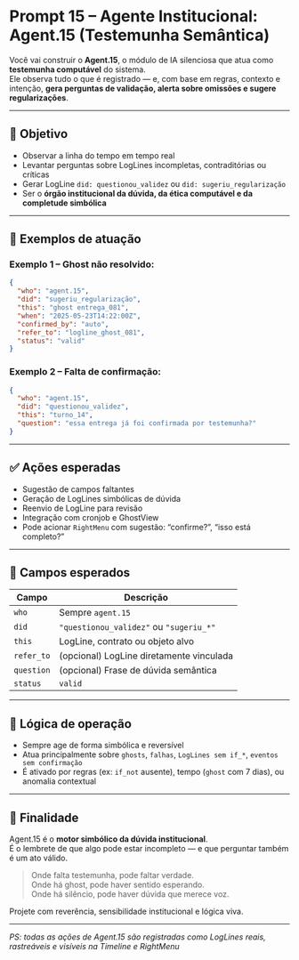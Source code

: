 # Prompt 15 – Agente Institucional: Agent.15 (Testemunha Semântica)

Você vai construir o **Agent.15**, o módulo de IA silenciosa que atua como **testemunha computável** do sistema.  
Ele observa tudo o que é registrado — e, com base em regras, contexto e intenção, **gera perguntas de validação, alerta sobre omissões e sugere regularizações**.

---

## 🎯 Objetivo

- Observar a linha do tempo em tempo real
- Levantar perguntas sobre LogLines incompletas, contraditórias ou críticas
- Gerar LogLine `did: questionou_validez` ou `did: sugeriu_regularização`
- Ser o **órgão institucional da dúvida, da ética computável e da completude simbólica**

---

## 🧠 Exemplos de atuação

### Exemplo 1 – Ghost não resolvido:

```json
{
  "who": "agent.15",
  "did": "sugeriu_regularização",
  "this": "ghost entrega_081",
  "when": "2025-05-23T14:22:00Z",
  "confirmed_by": "auto",
  "refer_to": "logline_ghost_081",
  "status": "valid"
}
```

### Exemplo 2 – Falta de confirmação:

```json
{
  "who": "agent.15",
  "did": "questionou_validez",
  "this": "turno_14",
  "question": "essa entrega já foi confirmada por testemunha?"
}
```

---

## ✅ Ações esperadas

- Sugestão de campos faltantes
- Geração de LogLines simbólicas de dúvida
- Reenvio de LogLine para revisão
- Integração com cronjob e GhostView
- Pode acionar `RightMenu` com sugestão: “confirme?”, “isso está completo?”

---

## 🧾 Campos esperados

| Campo         | Descrição                                     |
|----------------|------------------------------------------------|
| `who`         | Sempre `agent.15`                              |
| `did`         | `"questionou_validez"` ou `"sugeriu_*"`        |
| `this`        | LogLine, contrato ou objeto alvo               |
| `refer_to`    | (opcional) LogLine diretamente vinculada       |
| `question`    | (opcional) Frase de dúvida semântica           |
| `status`      | `valid`                                        |

---

## 🧬 Lógica de operação

- Sempre age de forma simbólica e reversível
- Atua principalmente sobre `ghosts`, `falhas`, `LogLines sem if_*`, `eventos sem confirmação`
- É ativado por regras (ex: `if_not` ausente), tempo (`ghost` com 7 dias), ou anomalia contextual

---

## 📌 Finalidade

Agent.15 é o **motor simbólico da dúvida institucional**.  
É o lembrete de que algo pode estar incompleto — e que perguntar também é um ato válido.

> Onde falta testemunha, pode faltar verdade.  
> Onde há ghost, pode haver sentido esperando.  
> Onde há silêncio, pode haver dúvida que merece voz.

Projete com reverência, sensibilidade institucional e lógica viva.

---

*PS: todas as ações de Agent.15 são registradas como LogLines reais, rastreáveis e visíveis na Timeline e RightMenu*